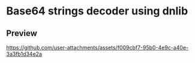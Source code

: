 # Base64 strings decoder using dnlib

## Preview

https://github.com/user-attachments/assets/f009cbf7-95b0-4e9c-a40e-3a3fb1d34e2a

